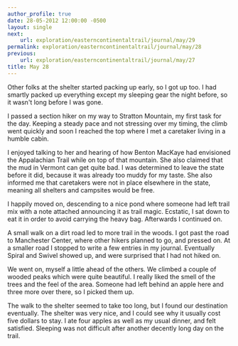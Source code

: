 ```yaml
---
author_profile: true
date: 28-05-2012 12:00:00 -0500
layout: single
next:
    url: exploration/easterncontinentaltrail/journal/may/29
permalink: exploration/easterncontinentaltrail/journal/may/28
previous:
    url: exploration/easterncontinentaltrail/journal/may/27
title: May 28
---
```

Other folks at the shelter started packing up early, so I got up too. I had smartly packed up everything except my sleeping gear the night before, so it wasn't long before I was gone.

I passed a section hiker on my way to Stratton Mountain, my first task for the day. Keeping a steady pace and not stressing over my timing, the climb went quickly and soon I reached the top where I met a caretaker living in a humble cabin.

I enjoyed talking to her and hearing of how Benton MacKaye had envisioned the Appalachian Trail while on top of that mountain. She also claimed that the mud in Vermont can get quite bad. I was determined to leave the state before it did, because it was already too muddy for my taste. She also informed me that caretakers were not in place elsewhere in the state, meaning all shelters and campsites would be free.

I happily moved on, descending to a nice pond where someone had left trail mix with a note attached announcing it as trail magic. Ecstatic, I sat down to eat it in order to avoid carrying the heavy bag. Afterwards I continued on.

A small walk on a dirt road led to more trail in the woods. I got past the road to Manchester Center, where other hikers planned to go, and pressed on. At a smaller road I stopped to write a few entries in my journal. Eventually Spiral and Swivel showed up, and were surprised that I had not hiked on.

We went on, myself a little ahead of the others. We climbed a couple of wooded peaks which were quite beautiful. I really liked the smell of the trees and the feel of the area. Someone had left behind an apple here and three more over there, so I picked them up.

The walk to the shelter seemed to take too long, but I found our destination eventually. The shelter was very nice, and I could see why it usually cost five dollars to stay. I ate four apples as well as my usual dinner, and felt satisfied. Sleeping was not difficult after another decently long day on the trail.